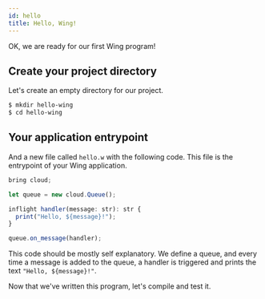 ```yaml
---
id: hello
title: Hello, Wing!
---
```


OK, we are ready for our first Wing program!

## Create your project directory

Let's create an empty directory for our project.

```sh
$ mkdir hello-wing
$ cd hello-wing
```

## Your application entrypoint

And a new file called `hello.w` with the following code. This file is the
entrypoint of your Wing application.

```ts
bring cloud;

let queue = new cloud.Queue();

inflight handler(message: str): str {
  print("Hello, ${message}!");
}

queue.on_message(handler);
```

This code should be mostly self explanatory. We define a queue, and every time a
message is added to the queue, a handler is triggered and prints the text
`"Hello, ${message}!"`.

Now that we've written this program, let's compile and test it.

